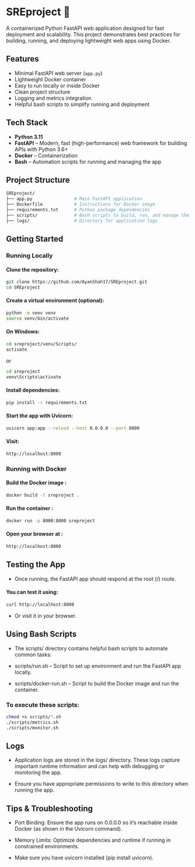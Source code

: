# SREproject 🚀

A containerized Python FastAPI web application designed for fast deployment and scalability. This project demonstrates best practices for building, running, and deploying lightweight web apps using Docker.

## Features
- Minimal FastAPI web server (`app.py`)
- Lightweight Docker container
- Easy to run locally or inside Docker
- Clean project structure
- Logging and metrics integration
- Helpful bash scripts to simplify running and deployment

## Tech Stack
- **Python 3.11**
- **FastAPI** – Modern, fast (high-performance) web framework for building APIs with Python 3.6+
- **Docker** – Containerization
- **Bash** – Automation scripts for running and managing the app

## Project Structure

```bash
SREproject/
├── app.py                # Main FastAPI application
├── Dockerfile            # Instructions for Docker image
├── requirements.txt      # Python package dependencies
├── scripts/              # Bash scripts to build, run, and manage the app
├── logs/                 # Directory for application logs
```

## Getting Started

### Running Locally

#### Clone the repository:
   ```bash
   git clone https://github.com/AyanShah17/SREproject.git
   cd SREproject
   ```

#### Create a virtual environment (optional):

```bash
python -m venv venv
source venv/bin/activate 
```

#### On Windows: 

```bash
cd sreproject/venv/Scripts/
activate
```
or

```bash
cd sreproject
venv\Scripts\activate
```

#### Install dependencies:

```bash
pip install -r requirements.txt
```

#### Start the app with Uvicorn:

```bash 
uvicorn app:app --reload --host 0.0.0.0 --port 8000
```

#### Visit:

```bash
http://localhost:8000
```

### Running with Docker

#### Build the Docker image :

```bash 
docker build -t sreproject .
```

#### Run the container :

```bash 
docker run -p 8000:8000 sreproject
```
#### Open your browser at :

   ```bash 
   http://localhost:8000 
   ```

## Testing the App

- Once running, the FastAPI app should respond at the root (/) route. 

#### You can test it using:
```bash
curl http://localhost:8000
```
- Or visit it in your browser.

## Using Bash Scripts

- The scripts/ directory contains helpful bash scripts to automate common tasks:

- scripts/run.sh – Script to set up environment and run the FastAPI app locally.

- scripts/docker-run.sh – Script to build the Docker image and run the container.

### To execute these scripts:
```bash
chmod +x scripts/*.sh
./scripts/metrics.sh
./scripts/monitor.sh
```

## Logs
- Application logs are stored in the logs/ directory. These logs capture important runtime information and can help with debugging or monitoring the app.

- Ensure you have appropriate permissions to write to this directory when running the app.

## Tips & Troubleshooting

- Port Binding: Ensure the app runs on 0.0.0.0 so it’s reachable inside Docker (as shown in the Uvicorn command).

- Memory Limits: Optimize dependencies and runtime if running in constrained environments.

- Make sure you have uvicorn installed (pip install uvicorn).